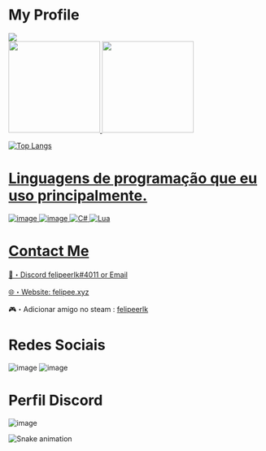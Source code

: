 # My Profile
<a href="https://github.com/felipeerlk">
<img src="https://github-readme-stats.vercel.app/api?username=felipeerlk&theme=dark&show_icons=true"
data-canonical-src="https://github-readme-streak-stats.herokuapp.com/?user=felipeerlk&amp;theme=dark&amp;hide_border=true&amp;stroke=f53b3b" 
style="max-width: 100%;">
</a>

<div>
<a href="https://github.com/seu-usuário-aqui">
<img height="180em" src="https://github-readme-stats.vercel.app/api/top-langs/?username=felipeerlk&layout=compact&langs_count=7&theme=dracula"/>
<img height="180em" src="https://github-readme-stats.vercel.app/api?username=felipeerlk-aqui&show_icons=true&theme=dracula&include_all_commits=true&count_private=true"/>
</div>

![Top Langs](https://github-readme-stats.vercel.app/api/top-langs/?username=felipeerlk&amp;theme=dark&amp)

# Linguagens de programação que eu uso principalmente.
![image](https://user-images.githubusercontent.com/104572411/172455886-b950301e-263b-4d7b-9b67-5d2bca9edf06.png) ![image](https://user-images.githubusercontent.com/104572411/172455938-697a7225-23e3-489b-af73-53ba52390ca6.png) ![C#](https://img.shields.io/badge/c%23-%23239120.svg?style=for-the-badge&logo=c-sharp&logoColor=white) ![Lua](https://img.shields.io/badge/lua-%232C2D72.svg?style=for-the-badge&logo=lua&logoColor=white)

# Contact Me

📩・Discord felipeerlk#4011 or Email

🌐・Website: <a href="https://steamcommunity.com/id/felipee.xyz/" rel="nofollow">felipee.xyz</a>

🎮・Adicionar amigo no steam : <a href="https://steamcommunity.com/id/felipeerlk/" rel="nofollow">felipeerlk</a>

# Redes Sociais
![image](https://img.shields.io/badge/YouTube-FF0000?style=for-the-badge&logo=youtube&logoColor=white)
![image](https://img.shields.io/badge/Instagram-E4405F?style=for-the-badge&logo=instagram&logoColor=white)

# Perfil Discord
![image](https://user-images.githubusercontent.com/104572411/172455655-d2162983-79b2-4a39-be96-e980100e3871.png)

![Snake animation](https://github.com/felipeerlk/felipeerlk/blob/output/github-contribution-grid-snake.svg)
